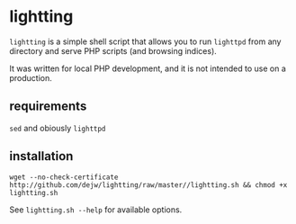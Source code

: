 # lightting

`lightting` is a simple shell script that allows you to run `lighttpd` from any
directory and serve PHP scripts (and browsing indices).

It was written for local PHP development, and it is not intended to use on a
production.

## requirements

`sed` and obiously `lighttpd`

## installation

    wget --no-check-certificate http://github.com/dejw/lightting/raw/master//lightting.sh && chmod +x lightting.sh

See `lightting.sh --help` for available options.
